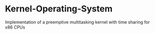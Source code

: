 # Kernel-Operating-System
Implementation of a preemptive multitasking kernel with time sharing for x86 CPUs
